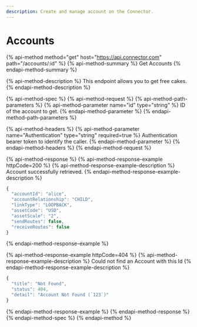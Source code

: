 ```yaml
---
description: Create and manage account on the Connector.
---
```


# Accounts

{% api-method method="get" host="https://api.connector.com" path="/accounts/:id" %}
{% api-method-summary %}
Get Accounts
{% endapi-method-summary %}

{% api-method-description %}
This endpoint allows you to get free cakes.
{% endapi-method-description %}

{% api-method-spec %}
{% api-method-request %}
{% api-method-path-parameters %}
{% api-method-parameter name="id" type="string" %}
ID of the account to get.
{% endapi-method-parameter %}
{% endapi-method-path-parameters %}

{% api-method-headers %}
{% api-method-parameter name="Authentication" type="string" required=true %}
Authentication bearer token to identify the caller.
{% endapi-method-parameter %}
{% endapi-method-headers %}
{% endapi-method-request %}

{% api-method-response %}
{% api-method-response-example httpCode=200 %}
{% api-method-response-example-description %}
Account successfully retrieved.
{% endapi-method-response-example-description %}

```javascript
{
  "accountId": "alice",
  "accountRelationship": "CHILD",
  "linkType": "LOOPBACK",
  "assetCode": "USD",
  "assetScale": "2",
  "sendRoutes": false,
  "receiveRoutes": false
}
```
{% endapi-method-response-example %}

{% api-method-response-example httpCode=404 %}
{% api-method-response-example-description %}
Could not find an Account with this Id
{% endapi-method-response-example-description %}

```javascript
{
  "title": "Not Found",
  "status": 404,
  "detail": "Account Not Found (`123`)"
}
```
{% endapi-method-response-example %}
{% endapi-method-response %}
{% endapi-method-spec %}
{% endapi-method %}



